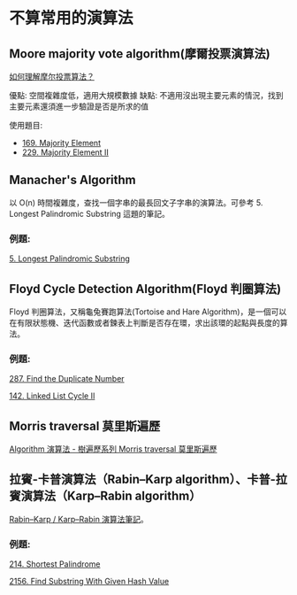# 不算常用的演算法

## Moore majority vote algorithm(摩爾投票演算法)

[如何理解摩尔投票算法？](https://www.zhihu.com/question/49973163)

優點: 空間複雜度低，適用大規模數據
缺點: 不適用沒出現主要元素的情況，找到主要元素還須進一步驗證是否是所求的值

使用題目:

- [169. Majority Element](https://leetcode.com/problems/majority-element)
- [229. Majority Element II](https://leetcode.com/problems/majority-element-ii)

## Manacher's Algorithm

以 O(n) 時間複雜度，查找一個字串的最長回文子字串的演算法。可參考 5. Longest Palindromic Substring 這題的筆記。

### 例題:

[5. Longest Palindromic Substring](https://leetcode.com/problems/longest-palindromic-substring)

## Floyd Cycle Detection Algorithm(Floyd 判圈算法)

Floyd 判圈算法，又稱龜兔賽跑算法(Tortoise and Hare Algorithm)，是一個可以在有限狀態機、迭代函數或者鍊表上判斷是否存在環，求出該環的起點與長度的算法。

### 例題:

[287. Find the Duplicate Number](https://leetcode.com/problems/find-the-duplicate-number)

[142. Linked List Cycle II](https://leetcode.com/problems/linked-list-cycle-ii)

## Morris traversal 莫里斯遍歷

[Algorithm 演算法 - 樹遍歷系列 Morris traversal 莫里斯遍歷](https://blog.taiwolskit.com/algorithm-morris-traversal)

## 拉賓-卡普演算法（Rabin–Karp algorithm）、卡普-拉賓演算法（Karp–Rabin algorithm）

[Rabin–Karp / Karp–Rabin 演算法筆記](https://ithelp.ithome.com.tw/articles/10369623)。

### 例題:

[214. Shortest Palindrome](https://leetcode.com/problems/shortest-palindrome)

[2156. Find Substring With Given Hash Value](https://leetcode.com/problems/find-substring-with-given-hash-value)
